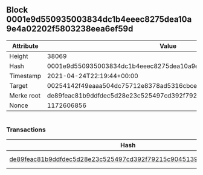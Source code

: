 ## Block 0001e9d550935003834dc1b4eeec8275dea10a9e4a02202f5803238eea6ef59d

Attribute | Value
--- | ---
Height | 38069
Hash | 0001e9d550935003834dc1b4eeec8275dea10a9e4a02202f5803238eea6ef59d
Timestamp | 2021-04-24T22:19:44+00:00
Target | 00254142f49eaaa504dc75712e8378ad5316cbcead634704b3734b6271167cc4
Merke root | de89feac81b9ddfdec5d28e23c525497cd392f79215c90451394da61db92a72c
Nonce | 1172606856

```

```

### Transactions

Hash | Amount
--- | ---
[de89feac81b9ddfdec5d28e23c525497cd392f79215c90451394da61db92a72c](de89feac81b9ddfdec5d28e23c525497cd392f79215c90451394da61db92a72c.md) | 10.00000000 SKEPTI 
